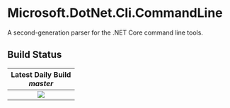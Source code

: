 # Microsoft.DotNet.Cli.CommandLine

A second-generation parser for the .NET Core command line tools.

## Build Status

| Latest Daily Build<br>*master* |
|:------:|
| [![][win-x64-build-badge]][win-x64-build] |

[win-x64-build-badge]: https://dnceng.visualstudio.com/internal/_apis/build/status/dotnet/cliCommandLineParser/cliCommandLineParser%203.0%20(Windows)%20(YAML)%20(Official)
[win-x64-build]: https://dnceng.visualstudio.com/internal/_build?definitionId=143

